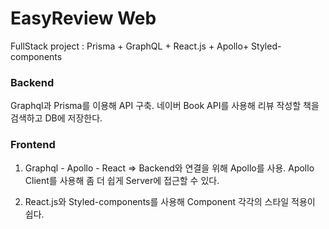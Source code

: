 # EasyReview Web

FullStack project : Prisma + GraphQL + React.js + Apollo+ Styled-components

### Backend
Graphql과 Prisma를 이용해 API 구축.
네이버 Book API를 사용해 리뷰 작성할 책을 검색하고 DB에 저장한다.

### Frontend
1. Graphql - Apollo - React
=> Backend와 연결을 위해 Apollo를 사용.
Apollo Client를 사용해 좀 더 쉽게 Server에 접근할 수 있다.

2. React.js와 Styled-components를 사용해 Component 각각의 스타일 적용이 쉽다.
